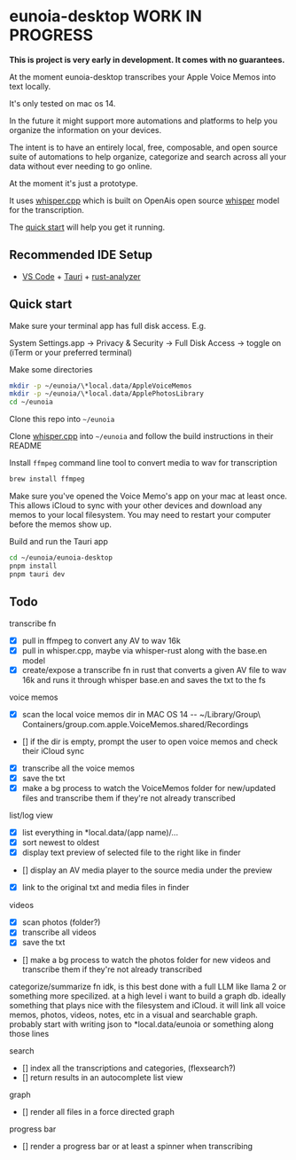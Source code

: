 # eunoia-desktop WORK IN PROGRESS

**This is project is very early in development. It comes with no guarantees.**

At the moment eunoia-desktop transcribes your Apple Voice Memos into text locally.

It's only tested on mac os 14.

In the future it might support more automations and platforms to help you organize the information on your devices.

The intent is to have an entirely local, free, composable, and open source suite of automations to help organize, categorize and search across all your data without ever needing to go online.

At the moment it's just a prototype.

It uses [whisper.cpp](https://github.com/ggerganov/whisper.cpp) which is built on OpenAis open source [whisper](https://openai.com/research/whisper) model for the transcription.

The [quick start](#quick-start) will help you get it running.

## Recommended IDE Setup

- [VS Code](https://code.visualstudio.com/) + [Tauri](https://marketplace.visualstudio.com/items?itemName=tauri-apps.tauri-vscode) + [rust-analyzer](https://marketplace.visualstudio.com/items?itemName=rust-lang.rust-analyzer)


## Quick start

Make sure your terminal app has full disk access. E.g.

System Settings.app -> Privacy & Security -> Full Disk Access -> toggle on (iTerm or your preferred terminal)

Make some directories

```bash
mkdir -p ~/eunoia/\*local.data/AppleVoiceMemos
mkdir -p ~/eunoia/\*local.data/ApplePhotosLibrary
cd ~/eunoia
```

Clone this repo into `~/eunoia`

Clone [whisper.cpp](https://github.com/ggerganov/whisper.cpp#quick-start) into `~/eunoia` and follow the build instructions in their README

Install `ffmpeg` command line tool to convert media to wav for transcription

```bash
brew install ffmpeg
```

Make sure you've opened the Voice Memo's app on your mac at least once. This allows iCloud to sync with your other devices and download any memos to your local filesystem. You may need to restart your computer before the memos show up.

Build and run the Tauri app

```bash
cd ~/eunoia/eunoia-desktop
pnpm install
pnpm tauri dev
```

## Todo

transcribe fn
- [x] pull in ffmpeg to convert any AV to wav 16k
- [x] pull in whisper.cpp, maybe via whisper-rust along with the base.en model
- [x] create/expose a transcribe fn in rust that converts a given AV file to wav 16k and runs it through whisper base.en and saves the txt to the fs

voice memos
- [x] scan the local voice memos dir in MAC OS 14 -- ~/Library/Group\ Containers/group.com.apple.VoiceMemos.shared/Recordings
- [] if the dir is empty, prompt the user to open voice memos and check their iCloud sync
- [x] transcribe all the voice memos 
- [x] save the txt
- [x] make a bg process to watch the VoiceMemos folder for new/updated files and transcribe them if they're not already transcribed

list/log view
- [x] list everything in *local.data/(app name)/...
- [x] sort newest to oldest
- [x] display text preview of selected file to the right like in finder
- [] display an AV media player to the source media under the preview
- [x] link to the original txt and media files in finder

videos
- [x] scan photos (folder?)
- [x] transcribe all videos
- [x] save the txt
- [] make a bg process to watch the photos folder for new videos and transcribe them if they're not already transcribed

categorize/summarize fn
idk, is this best done with a full LLM like llama 2 or something more specilized.
at a high level i want to build a graph db. ideally something that plays nice with the filesystem and iCloud.
it will link all voice memos, photos, videos, notes, etc in a visual and searchable graph.
probably start with writing json to *local.data/eunoia or something along those lines

search
- [] index all the transcriptions and categories, (flexsearch?)
- [] return results in an autocomplete list view

graph
- [] render all files in a force directed graph

progress bar
- [] render a progress bar or at least a spinner when transcribing